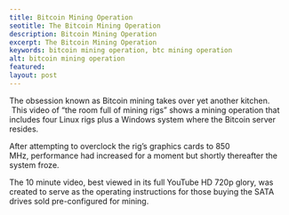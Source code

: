 ```yaml
---
title: Bitcoin Mining Operation
seotitle: The Bitcoin Mining Operation
description: Bitcoin Mining Operation
excerpt: The Bitcoin Mining Operation
keywords: bitcoin mining operation, btc mining operation 
alt: bitcoin mining operation
featured: 
layout: post
---
```


<p>The obsession known as Bitcoin mining takes over yet another kitchen.  This video of “the room full of mining rigs” shows a mining operation that includes four Linux rigs plus a Windows system where the Bitcoin server resides.</p>

<p>After attempting to overclock the rig’s graphics cards to 850 MHz, performance had increased for a moment but shortly thereafter the system froze.</p>

<p>The 10 minute video, best viewed in its full YouTube HD 720p glory, was created to serve as the operating instructions for those buying the SATA drives sold pre-configured for mining.</p>

